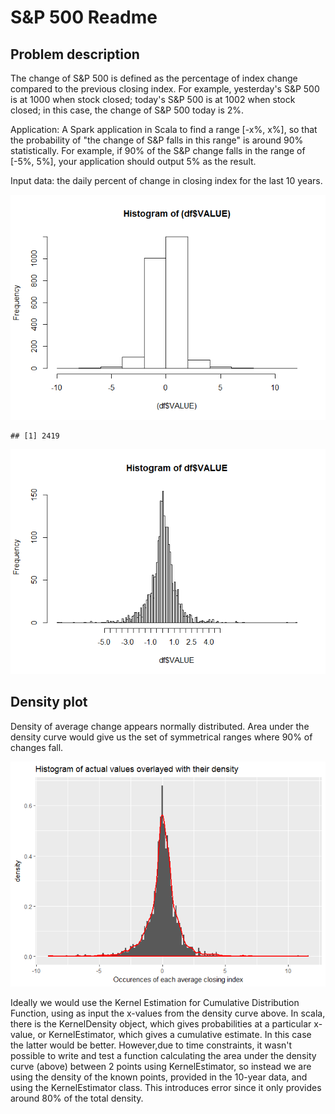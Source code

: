 # S&P 500 Readme



## Problem description

The change of S&P 500 is defined as the percentage of index change compared to the previous closing index. For example, yesterday's S&P 500 is at 1000 when stock closed; today's S&P 500 is at 1002 when stock closed; in this case, the change of S&P 500 today is 2%.

Application: A Spark application in  Scala to find a range [-x%, x%], so that the probability of "the change of S&P falls in this range" is around 90% statistically. For example, if 90% of the S&P change falls in the range of [-5%, 5%], your application should output 5% as the result.

Input data: the daily percent of change in closing index for the last 10 years.


![](Readme_files/figure-html/datacleanse-1.png)<!-- -->

```
## [1] 2419
```

![](Readme_files/figure-html/datacleanse-2.png)<!-- -->

## Density plot

Density of average change appears normally distributed. Area under the density curve would give us the set of symmetrical ranges where 90% of changes fall.

![](Readme_files/figure-html/pressure-1.png)<!-- -->

Ideally we would use the Kernel Estimation for Cumulative Distribution Function, using as input the x-values from the density curve above. In scala, there is the KernelDensity object, which gives probabilities at a particular x-value, or KernelEstimator, which gives a cumulative estimate. In this case the latter would be better. However,due to time constraints, it wasn't possible to write and test a function calculating the area under the density curve (above) between 2 points using KernelEstimator, so instead we are using the density of the known points, provided in the 10-year data, and using the KernelEstimator class. This introduces error since it only provides around 80% of the total density. 

